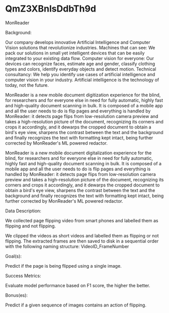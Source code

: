 # QmZ3XBnlsDdbTh9d
MonReader

Background:

Our company develops innovative Artificial Intelligence and Computer Vision solutions that revolutionize industries. Machines that can see: We pack our solutions in small yet intelligent devices that can be easily integrated to your existing data flow. Computer vision for everyone: Our devices can recognize faces, estimate age and gender, classify clothing types and colors, identify everyday objects and detect motion. Technical consultancy: We help you identify use cases of artificial intelligence and computer vision in your industry. Artificial intelligence is the technology of today, not the future.

MonReader is a new mobile document digitization experience for the blind, for researchers and for everyone else in need for fully automatic, highly fast and high-quality document scanning in bulk. It is composed of a mobile app and all the user needs to do is flip pages and everything is handled by MonReader: it detects page flips from low-resolution camera preview and takes a high-resolution picture of the document, recognizing its corners and crops it accordingly, and it dewarps the cropped document to obtain a bird's eye view, sharpens the contrast between the text and the background and finally recognizes the text with formatting kept intact, being further corrected by MonReader's ML powered redactor.

MonReader is a new mobile document digitalization experience for the blind, for researchers and for everyone else in need for fully automatic, highly fast and high-quality document scanning in bulk. It is composed of a mobile app and all the user needs to do is flip pages and everything is handled by MonReader: it detects page flips from low-resolution camera preview and takes a high-resolution picture of the document, recognizing its corners and crops it accordingly, and it dewarps the cropped document to obtain a bird's eye view, sharpens the contrast between the text and the background and finally recognizes the text with formatting kept intact, being further corrected by MonReader's ML powered redactor.

Data Description:

We collected page flipping video from smart phones and labelled them as flipping and not flipping.

We clipped the videos as short videos and labelled them as flipping or not flipping. The extracted frames are then saved to disk in a sequential order with the following naming structure: VideoID_FrameNumber

Goal(s):

Predict if the page is being flipped using a single image.

Success Metrics:

Evaluate model performance based on F1 score, the higher the better.

Bonus(es):

Predict if a given sequence of images contains an action of flipping.
